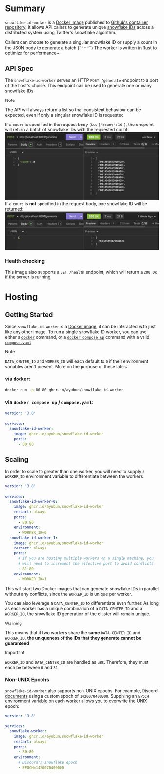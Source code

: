 # Summary
`snowflake-id-worker` is a [Docker image](https://docs.docker.com/get-started/docker-concepts/the-basics/what-is-an-image/) published to
[Github's container repository](https://ghcr.io/). It allows API callers to generate unique [snowflake IDs](https://en.wikipedia.org/wiki/Snowflake_ID) across a
distributed system using Twitter's snowflake algorithm.

Callers can choose to generate a singular snowflake ID or supply a count in the JSON body to
generate a batch (˶ᵔ ᵕ ᵔ˶) The worker is written in Rust to optimize for performance~

## API Spec
The `snowflake-id-worker` serves an HTTP `POST /generate` endpoint to a port of the host's choice. This endpoint can be used to generate
one or many snowflake IDs

> [!NOTE]
> The API will always return a list so that consistent behaviour can be expected, even if only a singular snowflake ID is requested

If a `count` is specified in the request body (i.e. `{"count":10}`), the endpoint will return a batch of snowflake IDs with the requested count:
![`POST /generate` with populated request body](assets/generate-example-populated-body.png)
If a `count` is **not** specified in the request body, one snowflake ID will be returned:
![`POST /generate` with empty request body](assets/generate-example-empty-body.png)

### Health checking
This image also supports a `GET /health` endpoint, which will return a `200 OK` if the server is running

# Hosting

## Getting Started
Since `snowflake-id-worker` is a [Docker image](https://docs.docker.com/get-started/docker-concepts/the-basics/what-is-an-image/), it can be
interacted with just like any other image. To run a single snowflake ID worker, you can use either a
[`docker`](https://docs.docker.com/reference/cli/docker/) command, or a
[`docker compose up`](https://docs.docker.com/reference/cli/docker/compose/up/) command with a valid
[`compose.yaml`](https://docs.docker.com/compose/intro/compose-application-model/#the-compose-file)

> [!NOTE]
> `DATA_CENTER_ID` and `WORKER_ID` will each default to `0` if their environment variables aren't present. More on the purpose of these
> later~

### via `docker`:
```bash
docker run -p 80:80 ghcr.io/ayubun/snowflake-id-worker
```
### via `docker compose up` / `compose.yaml`:
```yml
version: '3.8'

services:
  snowflake-id-worker:
    image: ghcr.io/ayubun/snowflake-id-worker
    ports:
      - 80:80
```

## Scaling
In order to scale to greater than one worker, you will need to supply a `WORKER_ID` environment variable to differentiate between the workers:
```yml
version: '3.8'

services:
  snowflake-id-worker-0:
    image: ghcr.io/ayubun/snowflake-id-worker
    restart: always
    ports:
      - 80:80
    environment:
      - WORKER_ID=0
  snowflake-id-worker-1:
    image: ghcr.io/ayubun/snowflake-id-worker
    restart: always
    ports:
      # If you are hosting multiple workers on a single machine, you 
      # will need to increment the effective port to avoid conflicts
      - 81:80
    environment:
      - WORKER_ID=1
```
This will start two Docker images that can generate snowflake IDs in parallel without any conflicts, since the `WORKER_ID` is unique per worker.

You can also leverage a `DATA_CENTER_ID` to differentiate even further. As long as each worker has a unique combination of a `DATA_CENTER_ID`
and a `WORKER_ID`, the snowflake ID generation of the cluster will remain unique.

> [!WARNING]
> This means that if two workers share the **same** `DATA_CENTER_ID` and `WORKER_ID`, **the uniqueness of the IDs that they generate cannot
> be guaranteed**

> [!IMPORTANT]
> `WORKER_ID` and `DATA_CENTER_ID` are handled as `u8`s. Therefore, they must each be between `0` and `31`

### Non-UNIX Epochs
`snowflake-id-worker` also supports non-UNIX epochs. For example, Discord
[documents](https://discord.com/developers/docs/reference#snowflakes) using a custom epoch of `1420070400000`. Supplying an `EPOCH`
environment variable on each worker allows you to overwrite the UNIX epoch:
```yml
version: '3.8'

services:
  snowflake-worker:
    image: ghcr.io/ayubun/snowflake-id-worker
    restart: always
    ports:
      - 80:80
    environment:
      # Discord's snowflake epoch
      - EPOCH=1420070400000
```

